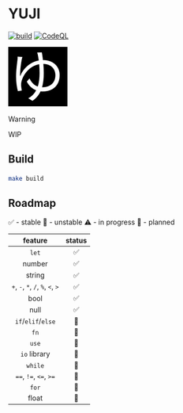 # YUJI

[![build](https://github.com/0xM4LL0C/yuji/actions/workflows/build.yaml/badge.svg)](https://github.com/0xM4LL0C/yuji/actions/workflows/build.yaml)
[![CodeQL](https://github.com/0xM4LL0C/yuji/actions/workflows/github-code-scanning/codeql/badge.svg)](https://github.com/0xM4LL0C/yuji/actions/workflows/github-code-scanning/codeql)

<img src="/assets/yuji-logo.png">

> [!WARNING]
> WIP

## Build

```bash
make build
```

## Roadmap

✅ - stable
🚧 - unstable
⚠️ - in progress
📅 - planned

|              feature              | status |
| :-------------------------------: | :----: |
|               `let`               |   ✅   |
|              number               |   ✅   |
|              string               |   ✅   |
| `+`, `-`, `*`, `/`, `%`, `<`, `>` |   ✅   |
|               bool                |   ✅   |
|               null                |   ✅   |
|        `if`/`elif`/`else`         |   🚧   |
|               `fn`                |   🚧   |
|               `use`               |   🚧   |
|           `io` library            |   🚧   |
|              `while`              |   🚧   |
|      `==`, `!=`, `<=`, `>=`       |   📅   |
|               `for`               |   📅   |
|               float               |   📅   |
